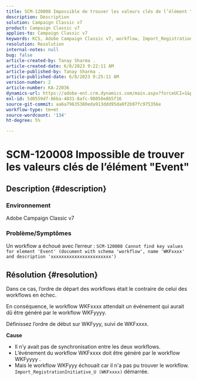 ```yaml
---
title: SCM-120008 Impossible de trouver les valeurs clés de l’élément "Event"
description: Description
solution: Campaign Classic v7
product: Campaign Classic v7
applies-to: Campaign Classic v7
keywords: KCS, Adobe Campaign Classic v7, workflow, Import_RegistrationInitiative_U, erreur, dépannage, ACC, recherche, valeurs clés, SCM-120008
resolution: Resolution
internal-notes: null
bug: false
article-created-by: Tanay Sharma .
article-created-date: 6/8/2023 9:22:11 AM
article-published-by: Tanay Sharma .
article-published-date: 6/8/2023 9:25:11 AM
version-number: 2
article-number: KA-22036
dynamics-url: https://adobe-ent.crm.dynamics.com/main.aspx?forceUCI=1&pagetype=entityrecord&etn=knowledgearticle&id=1f331af2-dd05-ee11-8f6e-6045bd006b3d
exl-id: 5d0559d7-86ba-4831-8afc-98050e8b5f16
source-git-commit: aa6a79635380eda913ddd95da0f2b97fc975356e
workflow-type: tm+mt
source-wordcount: '134'
ht-degree: 5%

---
```


# SCM-120008 Impossible de trouver les valeurs clés de l’élément &quot;Event&quot;

## Description {#description}


### <b>Environnement</b>

Adobe Campaign Classic v7



### <b>Problème/Symptômes</b>

Un workflow a échoué avec l’erreur :
`SCM-120008 Cannot find key values for element 'Event' (document with schema 'workflow', name 'WKFxxxx' and description 'xxxxxxxxxxxxxxxxxxxxxxx')`

## Résolution {#resolution}


Dans ce cas, l’ordre de départ des workflows était le contraire de celui des workflows en échec.

En conséquence, le workflow WKFxxxx attendait un événement qui aurait dû être généré par le workflow WKFyyyy.

Définissez l’ordre de début sur WKFyyy, suivi de WKFxxxx.

<b>Cause</b>

- Il n’y avait pas de synchronisation entre les deux workflows.
- L’événement du workflow WKFxxxx doit être généré par le workflow WKFyyyy .
- Mais le workflow WKFyyy échouait car il n&#39;a pas pu trouver le workflow. `Import_RegistrationInitiative_U (WKFxxxx)` démarrée.
